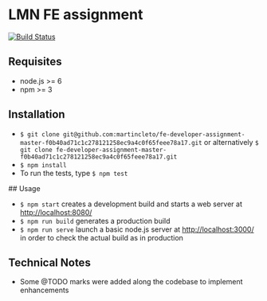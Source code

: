 # LMN FE assignment

[![Build Status](https://travis-ci.org/martincleto/fe-developer-assignment-master-f0b40ad71c1c278121258ec9a4c0f65feee78a17.svg?branch=master)](https://travis-ci.org/martincleto/fe-developer-assignment-master-f0b40ad71c1c278121258ec9a4c0f65feee78a17)

## Requisites

* node.js >= 6
* npm >= 3

## Installation

*  `$ git clone git@github.com:martincleto/fe-developer-assignment-master-f0b40ad71c1c278121258ec9a4c0f65feee78a17.git`
or alternatively `$ git clone fe-developer-assignment-master-f0b40ad71c1c278121258ec9a4c0f65feee78a17.git`
* `$ npm install`
* To run the tests, type `$ npm test`

## Usage

* `$ npm start` creates a development build and starts a web server at <http://localhost:8080/>
* `$ npm run build` generates a production build
* `$ npm run serve` launch a basic node.js server at <http://localhost:3000/> in order to check the actual build as in production

## Technical Notes

* Some @TODO marks were added along the codebase to implement enhancements
